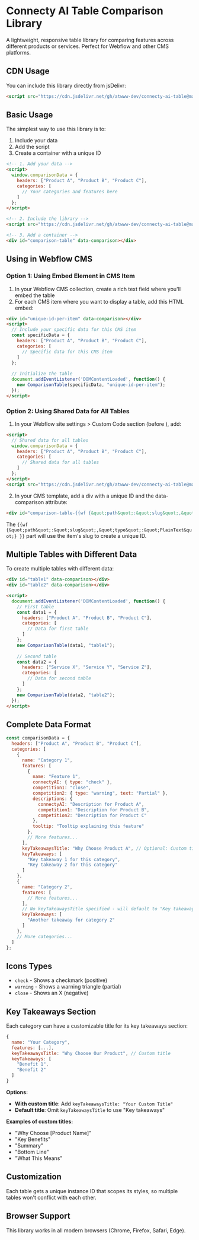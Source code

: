 # Connecty AI Table Comparison Library

A lightweight, responsive table library for comparing features across different products or services. Perfect for Webflow and other CMS platforms.

## CDN Usage

You can include this library directly from jsDelivr:

```html
<script src="https://cdn.jsdelivr.net/gh/atwww-dev/connecty-ai-table@main/comparison.js"></script>
```

## Basic Usage

The simplest way to use this library is to:

1. Include your data
2. Add the script
3. Create a container with a unique ID

```html
<!-- 1. Add your data -->
<script>
  window.comparisonData = {
    headers: ["Product A", "Product B", "Product C"],
    categories: [
      // Your categories and features here
    ]
  };
</script>

<!-- 2. Include the library -->
<script src="https://cdn.jsdelivr.net/gh/atwww-dev/connecty-ai-table@main/comparison.js"></script>

<!-- 3. Add a container -->
<div id="comparison-table" data-comparison></div>
```

## Using in Webflow CMS

### Option 1: Using Embed Element in CMS Item

1. In your Webflow CMS collection, create a rich text field where you'll embed the table
2. For each CMS item where you want to display a table, add this HTML embed:

```html
<div id="unique-id-per-item" data-comparison></div>
<script>
  // Include your specific data for this CMS item
  const specificData = {
    headers: ["Product A", "Product B", "Product C"],
    categories: [
      // Specific data for this CMS item
    ]
  };
  
  // Initialize the table
  document.addEventListener('DOMContentLoaded', function() {
    new ComparisonTable(specificData, "unique-id-per-item");
  });
</script>
```

### Option 2: Using Shared Data for All Tables

1. In your Webflow site settings > Custom Code section (before </body>), add:

```html
<script>
  // Shared data for all tables
  window.comparisonData = {
    headers: ["Product A", "Product B", "Product C"],
    categories: [
      // Shared data for all tables
    ]
  };
</script>
<script src="https://cdn.jsdelivr.net/gh/atwww-dev/connecty-ai-table@main/comparison.js"></script>
```

2. In your CMS template, add a div with a unique ID and the data-comparison attribute:

```html
<div id="comparison-table-{{wf {&quot;path&quot;:&quot;slug&quot;,&quot;type&quot;:&quot;PlainText&quot;} }}" data-comparison></div>
```

The `{{wf {&quot;path&quot;:&quot;slug&quot;,&quot;type&quot;:&quot;PlainText&quot;} }}` part will use the item's slug to create a unique ID.

## Multiple Tables with Different Data

To create multiple tables with different data:

```html
<div id="table1" data-comparison></div>
<div id="table2" data-comparison></div>

<script>
  document.addEventListener('DOMContentLoaded', function() {
    // First table
    const data1 = {
      headers: ["Product A", "Product B", "Product C"],
      categories: [
        // Data for first table
      ]
    };
    new ComparisonTable(data1, "table1");
    
    // Second table
    const data2 = {
      headers: ["Service X", "Service Y", "Service Z"],
      categories: [
        // Data for second table
      ]
    };
    new ComparisonTable(data2, "table2");
  });
</script>
```

## Complete Data Format

```javascript
const comparisonData = {
  headers: ["Product A", "Product B", "Product C"],
  categories: [
    {
      name: "Category 1",
      features: [
        {
          name: "Feature 1",
          connectyAI: { type: "check" },
          competition1: "close",
          competition2: { type: "warning", text: "Partial" },
          descriptions: {
            connectyAI: "Description for Product A",
            competition1: "Description for Product B",
            competition2: "Description for Product C"
          },
          tooltip: "Tooltip explaining this feature"
        },
        // More features...
      ],
      keyTakeawaysTitle: "Why Choose Product A", // Optional: Custom title for this section
      keyTakeaways: [
        "Key takeaway 1 for this category",
        "Key takeaway 2 for this category"
      ]
    },
    {
      name: "Category 2",
      features: [
        // More features...
      ],
      // No keyTakeawaysTitle specified - will default to "Key takeaways"
      keyTakeaways: [
        "Another takeaway for category 2"
      ]
    },
    // More categories...
  ]
};
```

## Icons Types

- `check` - Shows a checkmark (positive)
- `warning` - Shows a warning triangle (partial)
- `close` - Shows an X (negative)

## Key Takeaways Section

Each category can have a customizable title for its key takeaways section:

```javascript
{
  name: "Your Category",
  features: [...],
  keyTakeawaysTitle: "Why Choose Our Product", // Custom title
  keyTakeaways: [
    "Benefit 1",
    "Benefit 2"
  ]
}
```

**Options:**
- **With custom title**: Add `keyTakeawaysTitle: "Your Custom Title"`
- **Default title**: Omit `keyTakeawaysTitle` to use "Key takeaways"

**Examples of custom titles:**
- "Why Choose [Product Name]"
- "Key Benefits"  
- "Summary"
- "Bottom Line"
- "What This Means"

## Customization

Each table gets a unique instance ID that scopes its styles, so multiple tables won't conflict with each other.

## Browser Support

This library works in all modern browsers (Chrome, Firefox, Safari, Edge). 